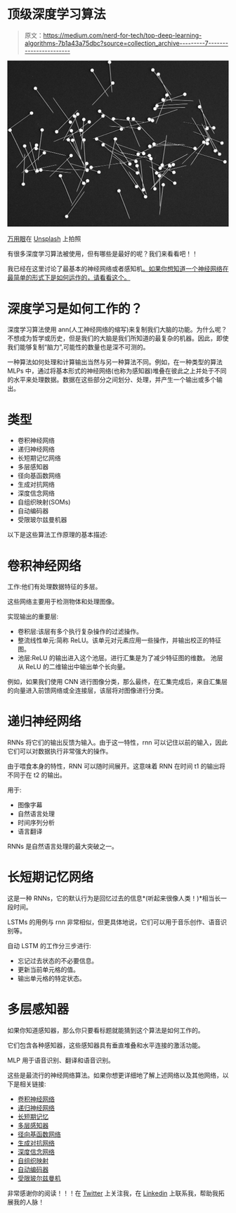 # 顶级深度学习算法

> 原文：<https://medium.com/nerd-for-tech/top-deep-learning-algorithms-7b1a43a75dbc?source=collection_archive---------7----------------------->

![](img/09dc56b5eedde171c89014b050d92644.png)

[万用眼](https://unsplash.com/@universaleye?utm_source=medium&utm_medium=referral)在 [Unsplash](https://unsplash.com?utm_source=medium&utm_medium=referral) 上拍照

有很多深度学习算法被使用，但有哪些是最好的呢？我们来看看吧！！

我已经在这里讨论了最基本的神经网络或者感知机[。如果你想知道一个神经网络在最简单的形式下是如何运作的，请看看这个。](https://adityakumawat502.medium.com/the-most-basic-of-the-neural-networks-271bc59f6c61)

# 深度学习是如何工作的？

深度学习算法使用 ann(人工神经网络的缩写)来复制我们大脑的功能。为什么呢？不想成为哲学或历史，但是我们的大脑是我们所知道的最复杂的机器。因此，即使我们能够复制“脑力”,可能性的数量也是深不可测的。

一种算法如何处理和计算输出当然与另一种算法不同。例如，在一种类型的算法 MLPs 中，通过将基本形式的神经网络(也称为感知器)堆叠在彼此之上并处于不同的水平来处理数据。数据在这些部分之间划分、处理，并产生一个输出或多个输出。

# 类型

*   卷积神经网络
*   递归神经网络
*   长短期记忆网络
*   多层感知器
*   径向基函数网络
*   生成对抗网络
*   深度信念网络
*   自组织映射(SOMs)
*   自动编码器
*   受限玻尔兹曼机器

以下是这些算法工作原理的基本描述:

# 卷积神经网络

工作:他们有处理数据特征的多层。

这些网络主要用于检测物体和处理图像。

实现输出的重要层:

*   卷积层:该层有多个执行复杂操作的过滤操作。
*   整流线性单元:简称 ReLU。该单元对元素应用一些操作，并输出校正的特征图。
*   池层:ReLU 的输出进入这个池层。进行汇集是为了减少特征图的维数。
    池层从 ReLU 的二维输出中输出单个长向量。

例如，如果我们使用 CNN 进行图像分类，那么最终，在汇集完成后，来自汇集层的向量进入前馈网络或全连接层，该层将对图像进行分类。

# 递归神经网络

RNNs 将它们的输出反馈为输入。由于这一特性，rnn 可以记住以前的输入，因此它们可以对数据执行非常强大的操作。

由于喂食本身的特性，RNN 可以随时间展开。这意味着 RNN 在时间 t1 的输出将不同于在 t2 的输出。

用于:

*   图像字幕
*   自然语言处理
*   时间序列分析
*   语言翻译

RNNs 是自然语言处理的最大突破之一。

# 长短期记忆网络

这是一种 RNNs，它的默认行为是回忆过去的信息*(听起来很像人类！)*相当长一段时间。

LSTMs 的用例与 rnn 非常相似，但更具体地说，它们可以用于音乐创作、语音识别等。

自动 LSTM 的工作分三步进行:

*   忘记过去状态的不必要信息。
*   更新当前单元格的值。
*   输出单元格的特定状态。

# 多层感知器

如果你知道感知器，那么你只要看标题就能猜到这个算法是如何工作的。

它们包含各种感知器，这些感知器具有垂直堆叠和水平连接的激活功能。

MLP 用于语音识别、翻译和语音识别。

这些是最流行的神经网络算法。如果你想更详细地了解上述网络以及其他网络，以下是相关链接:

*   [卷积神经网络](https://en.wikipedia.org/wiki/Convolutional_neural_network)
*   [递归神经网络](https://en.wikipedia.org/wiki/Recurrent_neural_network)
*   [长短期记忆](https://en.wikipedia.org/wiki/Long_short-term_memory#:~:text=Long%20short%2Dterm%20memory%20(LSTM)%20is%20an%20artificial%20recurrent,the%20field%20of%20deep%20learning.&text=LSTM%20networks%20are%20well%2Dsuited,events%20in%20a%20time%20series.)
*   [多层感知器](https://en.wikipedia.org/wiki/Multilayer_perceptron)
*   [径向基函数网络](https://en.wikipedia.org/wiki/Radial_basis_function_network)
*   [生成对抗网络](https://en.wikipedia.org/wiki/Generative_adversarial_network)
*   [深度信念网络](https://en.wikipedia.org/wiki/Deep_belief_network)
*   [自组织映射](https://en.wikipedia.org/wiki/Self-organizing_map)
*   [自动编码器](https://en.wikipedia.org/wiki/Autoencoder)
*   [受限玻尔兹曼机](https://en.wikipedia.org/wiki/Restricted_Boltzmann_machine)

非常感谢你的阅读！！！在 [Twitter](https://twitter.com/AdityaK50037212) 上关注我，在 [Linkedin](http://www.linkedin.com/in/aad1tya) 上联系我，帮助我拓展我的人脉！